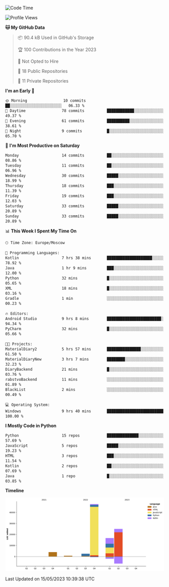 <!--START_SECTION:waka-->
![Code Time](http://img.shields.io/badge/Code%20Time-92%20hrs%2010%20mins-blue)

![Profile Views](http://img.shields.io/badge/Profile%20Views-0-blue)

**🐱 My GitHub Data** 

> 📦 90.4 kB Used in GitHub's Storage 
 > 
> 🏆 100 Contributions in the Year 2023
 > 
> 🚫 Not Opted to Hire
 > 
> 📜 18 Public Repositories 
 > 
> 🔑 11 Private Repositories 
 > 
**I'm an Early 🐤** 

```text
🌞 Morning                10 commits          ██░░░░░░░░░░░░░░░░░░░░░░░   06.33 % 
🌆 Daytime                78 commits          ████████████░░░░░░░░░░░░░   49.37 % 
🌃 Evening                61 commits          ██████████░░░░░░░░░░░░░░░   38.61 % 
🌙 Night                  9 commits           █░░░░░░░░░░░░░░░░░░░░░░░░   05.70 % 
```
📅 **I'm Most Productive on Saturday** 

```text
Monday                   14 commits          ██░░░░░░░░░░░░░░░░░░░░░░░   08.86 % 
Tuesday                  11 commits          ██░░░░░░░░░░░░░░░░░░░░░░░   06.96 % 
Wednesday                30 commits          █████░░░░░░░░░░░░░░░░░░░░   18.99 % 
Thursday                 18 commits          ███░░░░░░░░░░░░░░░░░░░░░░   11.39 % 
Friday                   19 commits          ███░░░░░░░░░░░░░░░░░░░░░░   12.03 % 
Saturday                 33 commits          █████░░░░░░░░░░░░░░░░░░░░   20.89 % 
Sunday                   33 commits          █████░░░░░░░░░░░░░░░░░░░░   20.89 % 
```


📊 **This Week I Spent My Time On** 

```text
🕑︎ Time Zone: Europe/Moscow

💬 Programming Languages: 
Kotlin                   7 hrs 38 mins       ████████████████████░░░░░   78.92 % 
Java                     1 hr 9 mins         ███░░░░░░░░░░░░░░░░░░░░░░   12.00 % 
Python                   32 mins             █░░░░░░░░░░░░░░░░░░░░░░░░   05.65 % 
XML                      18 mins             █░░░░░░░░░░░░░░░░░░░░░░░░   03.16 % 
Gradle                   1 min               ░░░░░░░░░░░░░░░░░░░░░░░░░   00.23 % 

🔥 Editors: 
Android Studio           9 hrs 8 mins        ████████████████████████░   94.34 % 
PyCharm                  32 mins             █░░░░░░░░░░░░░░░░░░░░░░░░   05.66 % 

🐱‍💻 Projects: 
MaterialDiary2           5 hrs 57 mins       ███████████████░░░░░░░░░░   61.50 % 
MaterialDiaryNew         3 hrs 7 mins        ████████░░░░░░░░░░░░░░░░░   32.23 % 
DiaryBackend             21 mins             █░░░░░░░░░░░░░░░░░░░░░░░░   03.76 % 
rabstvoBackend           11 mins             ░░░░░░░░░░░░░░░░░░░░░░░░░   01.89 % 
BlackList                2 mins              ░░░░░░░░░░░░░░░░░░░░░░░░░   00.49 % 

💻 Operating System: 
Windows                  9 hrs 40 mins       █████████████████████████   100.00 % 
```

**I Mostly Code in Python** 

```text
Python                   15 repos            ██████████████░░░░░░░░░░░   57.69 % 
JavaScript               5 repos             █████░░░░░░░░░░░░░░░░░░░░   19.23 % 
HTML                     3 repos             ███░░░░░░░░░░░░░░░░░░░░░░   11.54 % 
Kotlin                   2 repos             ██░░░░░░░░░░░░░░░░░░░░░░░   07.69 % 
Java                     1 repo              █░░░░░░░░░░░░░░░░░░░░░░░░   03.85 % 
```



**Timeline**

![Lines of Code chart](https://raw.githubusercontent.com/Adlemex/Adlemex/main/assets/bar_graph.png)


 Last Updated on 15/05/2023 10:39:38 UTC
<!--END_SECTION:waka-->
